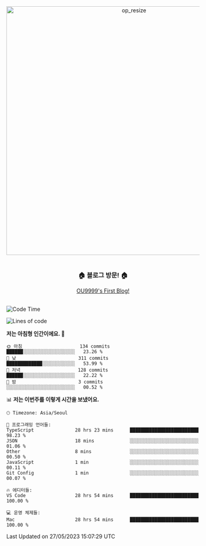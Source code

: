 
<div align=center>
	<img width="650" alt="op_resize" src="https://user-images.githubusercontent.com/113419018/231088010-e65212ff-48c4-480d-bf25-7427638b6e93.png">
</div>
<br>
<div align=center>
	<h3>🏠 블로그 방문! 🏠</h3>
	<a href="https://ou9999-next-js-blog.vercel.app/">OU9999's First Blog!</a>
</div>

<br>

<!--START_SECTION:waka-->
![Code Time](http://img.shields.io/badge/Code%20Time-468%20hrs%202%20mins-blue)

![Lines of code](https://img.shields.io/badge/%EC%A0%80%EB%8A%94%20%EC%97%AC%ED%83%9C%EA%B9%8C%EC%A7%80%20-1.8%20million%20%EC%A4%84%EC%9D%98%20%EC%BD%94%EB%93%9C%EB%A5%BC%20%EC%9E%91%EC%84%B1%ED%96%88%EC%96%B4%EC%9A%94.-blue)

**저는 아침형 인간이에요. 🐤** 

```text
🌞 아침                     134 commits         ██████░░░░░░░░░░░░░░░░░░░   23.26 % 
🌆 낮　                     311 commits         █████████████░░░░░░░░░░░░   53.99 % 
🌃 저녁                     128 commits         ██████░░░░░░░░░░░░░░░░░░░   22.22 % 
🌙 밤　                     3 commits           ░░░░░░░░░░░░░░░░░░░░░░░░░   00.52 % 
```


📊 **저는 이번주를 이렇게 시간을 보냈어요.** 

```text
🕑︎ Timezone: Asia/Seoul

💬 프로그래밍 언어들: 
TypeScript               28 hrs 23 mins      █████████████████████████   98.23 % 
JSON                     18 mins             ░░░░░░░░░░░░░░░░░░░░░░░░░   01.06 % 
Other                    8 mins              ░░░░░░░░░░░░░░░░░░░░░░░░░   00.50 % 
JavaScript               1 min               ░░░░░░░░░░░░░░░░░░░░░░░░░   00.11 % 
Git Config               1 min               ░░░░░░░░░░░░░░░░░░░░░░░░░   00.07 % 

🔥 에디터들: 
VS Code                  28 hrs 54 mins      █████████████████████████   100.00 % 

💻 운영 체제들: 
Mac                      28 hrs 54 mins      █████████████████████████   100.00 % 
```


 Last Updated on 27/05/2023 15:07:29 UTC
<!--END_SECTION:waka-->
